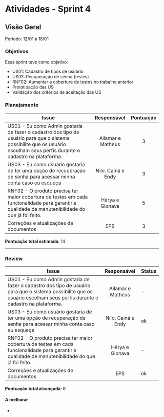 # Atividades - Sprint 4

## Visão Geral

Período: 12/01 à 18/01

### Objetivos
Essa sprint teve como objetivo:

- US01: Cadastro de tipos de usuário
- US03: Recuperação de senha (testes)
- RNF02: Aumentar a cobertura de testes no trabalho anterior
- Prototipação das US
- Validação dos critérios de aceitação das US

### Planejamento

**Issue** |**Responsável**| **Pontuação** 
----------|:-------------:|:---------:
US01 - Eu como Admin gostaria de fazer o cadastro dos tipo de usuário para que o sistema possibilite que os usuário escolham seus perfis durante o cadastro na plataforma. | Ailamar e Matheus | 3
US03 - Eu como	usuário gostaria de	ter uma opção de recuperação de senha para acessar minha conta caso eu esqueça | Nilo, Cainã e Endy | 3
RNF02 - O produto precisa ter maior cobertura de testes em cada funcionalidade para garantir a qualidade de manutenibilidade do que já foi feito. | Hérya e Gionava | 5
Correções e atualizações de documentos | EPS | 3


**Pontuação total estimada:** 14

---

### Review

**Issue** |**Responsável**| **Status** |
----------| :-----------: | ----------
US01 - Eu como Admin gostaria de fazer o cadastro dos tipo de usuário para que o sistema possibilite que os usuário escolham seus perfis durante o cadastro na plataforma. | Ailamar e Matheus | -
US03 - Eu como	usuário gostaria de	ter uma opção de recuperação de senha para acessar minha conta caso eu esqueça | Nilo, Cainã e Endy | ok
RNF02 - O produto precisa ter maior cobertura de testes em cada funcionalidade para garantir a qualidade de manutenibilidade do que já foi feito. | Hérya e Gionava | -
Correções e atualizações de documentos | EPS | ok

**Pontuação total alcançada:** 6

#### A melhorar
- 


